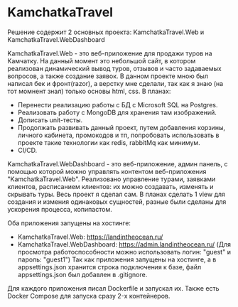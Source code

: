 # KamchatkaTravel
Решение содержит 2 основных проекта: KamchatkaTravel.Web и KamchatkaTravel.WebDashboard

KamchatkaTravel.Web - это веб-приложение для продажи туров на Камчатку. На данный момент это небольшой сайт, в котором реализован динамический вывод туров, отзывов и часто задаваемых вопросов, а также создание заявок.
В данном проекте мною был написал бек и фронт(razor), а верстку мне сделали, так как я знаю (на тот момнент знал) только основы html, css.
  В планах:
* Перенести реализацию работы с БД с Microsoft SQL на Postgres.
* Реализовать работу с MongoDB для хранения там изображений.
* Дописать unit-тесты.
* Продолжать развивать данный проект, путем добавления корзины, личного кабинета, промокодов и тп, попробовать использовать в проекте такие технологии как redis, rabbitMq как минимум.
* CI/CD.
    

KamchatkaTravel.WebDashboard - это веб-приложение, админ панель, с помощью которой можно управлять контентом веб-приложения "KamchatkaTravel.Web".
Реализовано управление турами, заявками клиентов, расписанием клиентов: их можно создавать, изменять и скрывать туры. Весь проект я сделал сам.
В планах сделать 1 view для создания и измения одинаковых сущностей, разные были сделаны для ускорения процесса, копипастом.

Оба приложения запущены на хостинге:

- KamchatkaTravel.Web: https://landintheocean.ru/
- KamchatkaTravel.WebDashboard: https://admin.landintheocean.ru/ (Для просмотра работоспособности можно использовать логин: "guest" и пароль: "guest1")
Так как приложения запущены на хостинге, а в appsettings.json хранится строка подключения к базе, файл appsettings.json был добавлен в .gitignore.

Для каждого приложения писал Dockerfile и запускал их. Также есть Docker Compose для запуска сразу 2-x контейнеров.
